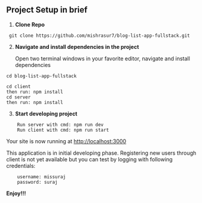 ## Project Setup in brief

1.  **Clone Repo**

```shell
 git clone https://github.com/mishrasur7/blog-list-app-fullstack.git
```

2.  **Navigate and install dependencies in the project**

    Open two terminal windows in your favorite editor, navigate and install dependencies
    
```shell
cd blog-list-app-fullstack
```
```shell
cd client
then run: npm install
cd server 
then run: npm install
```

3.  **Start developing project**

```shell
    Run server with cmd: npm run dev
    Run client with cmd: npm run start
```

Your site is now running at <a href="http://localhost:3000">http://localhost:3000</a>

This application is in initial developing phase. Registering new users through client is not yet available but you can test by logging with following credentials:

```shell
    username: missuraj
    password: suraj
```
<strong>Enjoy!!!</strong>
